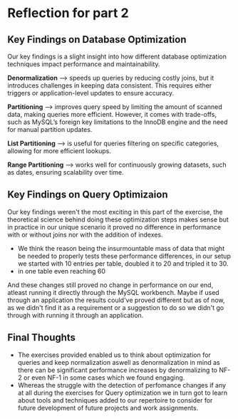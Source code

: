 # Reflection for  part 2

## Key Findings on Database Optimization

Our key findings is a slight insight into how different database optimization techniques impact performance and maintainability. 

**Denormalization** --> speeds up queries by reducing costly joins, but it introduces challenges in keeping data consistent. This requires either triggers or application-level updates to ensure accuracy.

**Partitioning** --> improves query speed by limiting the amount of scanned data, making queries more efficient. However, it comes with trade-offs, such as MySQL’s foreign key limitations to the InnoDB engine and the need for manual partition updates.

**List Partitioning** --> is useful for queries filtering on specific categories, allowing for more efficient lookups.

**Range Partitioning** --> works well for continuously growing datasets, such as dates, ensuring scalability over time.



## Key Findings on Query Optimizaion

Our key findings weren't the most exciting in this part of the exercise, the theoretical science behind doing these optimization steps makes sense but in practice in our unique scenario it proved no difference in performance with or without joins nor with the addition of indexes. 
- We think the reason being the insurmountable mass of data that might be needed to properly tests these performance differences, in our setup we started with 10 entries per table, doubled it to 20 and tripled it to 30.
- in one table even reaching 60

And these changes still proved no change in performance on our end, atleast running it directly through the MySQL workbench. Maybe if used through an application the results could've proved different but as of now, as we didn't find it as a requirement or a suggestion to do so we didn't go through with running it through an application.



## Final Thoughts

- The exercises provided enabled us to think about optimization for queries and keep normalization aswell as denormalization in mind as there can be significant performance increases by denormalizing to NF-2 or even NF-1 in some cases which we found engaging. 
- Whereas the struggle with the detection of perfomance changes if any at all during the exercises for Query optimization we in turn got to learn about tools and techniques added to our repertoire to consider for future development of future projects and work assignments.
